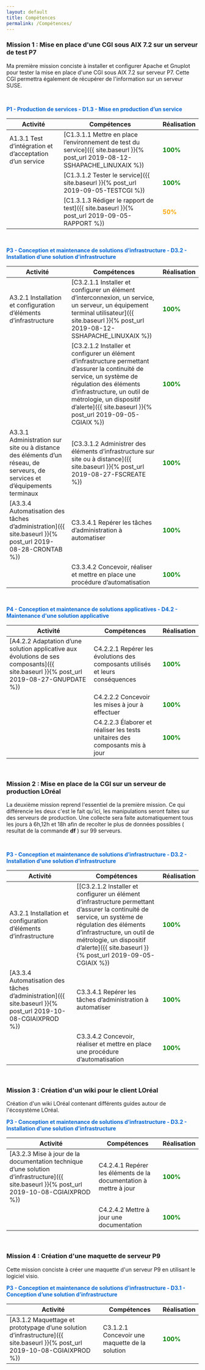 ```yaml
---
layout: default
title: Compétences
permalink: /Compétences/
---
```


### __Mission 1 : Mise en place d'une CGI sous AIX 7.2 sur un serveur de test P7__

Ma première mission conciste à installer et configurer Apache et Gnuplot pour tester la mise en place d'une CGI sous AIX 7.2 sur serveur P7. Cette CGI permettra également de récupérer de l'information sur un serveur SUSE.


&nbsp;


<span style="color:#0366d6"><strong>P1 - Production de services - D1.3 - Mise en production d’un service</strong></span>

| Activité | Compétences | Réalisation |
|----------|-------------|-------------|
| A1.3.1 Test d’intégration et d’acceptation d’un service |[C1.3.1.1 Mettre en place l’environnement de test du service]({{ site.baseurl }}{% post_url 2019-08-12-SSHAPACHE_LINUXAIX %})| <span style="color:green"><strong>100%</strong></span>  |
|| [C1.3.1.2 Tester le service]({{ site.baseurl }}{% post_url 2019-09-05-TESTCGI %})|<span style="color:green"><strong>100%</strong></span> |
|| [C1.3.1.3 Rédiger le rapport de test]({{ site.baseurl }}{% post_url 2019-09-05-RAPPORT %}) |<span style="color:orange"><strong>50%</strong></span> |

&nbsp;




<span style="color:#0366d6"><strong>P3 - Conception et maintenance de solutions d’infrastructure - D3.2 - Installation d’une solution d’infrastructure</strong></span>

| Activité | Compétences | Réalisation |
|----------|-------------|-------------|
| A3.2.1 Installation et configuration d’éléments d’infrastructure | [C3.2.1.1 Installer et configurer un élément d’interconnexion, un service, un serveur, un équipement terminal utilisateur]({{ site.baseurl }}{% post_url 2019-08-12-SSHAPACHE_LINUXAIX %}) | <span style="color:green"><strong>100%</strong></span> |
|| [C3.2.1.2 Installer et configurer un élément d’infrastructure permettant d’assurer la continuité de service, un système de régulation des éléments d’infrastructure, un outil de métrologie, un dispositif d’alerte]({{ site.baseurl }}{% post_url 2019-09-05-CGIAIX %}) | <span style="color:green"><strong>100%</strong></span> |
| A3.3.1 Administration sur site ou à distance des éléments d’un réseau, de serveurs, de services et d’équipements terminaux | [C3.3.1.2 Administrer des éléments d’infrastructure sur site ou à distance]({{ site.baseurl }}{% post_url 2019-08-27-FSCREATE %})  | <span style="color:green"><strong>100%</strong></span> |
|[A3.3.4 Automatisation des tâches d’administration]({{ site.baseurl }}{% post_url 2019-08-28-CRONTAB %}) | C3.3.4.1 Repérer les tâches d’administration à automatiser | <span style="color:green"><strong>100%</strong></span> |
|| C3.3.4.2 Concevoir, réaliser et mettre en place une procédure d’automatisation| <span style="color:green"><strong>100%</strong></span> |


&nbsp;

<span style="color:#0366d6"><strong>P4 - Conception et maintenance de solutions applicatives - D4.2 - Maintenance d'une solution applicative</strong></span>

| Activité | Compétences | Réalisation |
|----------|-------------|-------------|
| [A4.2.2 Adaptation d’une solution applicative aux évolutions de ses composants]({{ site.baseurl }}{% post_url 2019-08-27-GNUPDATE %}) | C4.2.2.1 Repérer les évolutions des composants utilisés et leurs conséquences | <span style="color:green"><strong>100%</strong></span> |
|| C4.2.2.2 Concevoir les mises à jour à effectuer| <span style="color:green"><strong>100%</strong></span> |
|| C4.2.2.3 Élaborer et réaliser les tests unitaires des composants mis à jour| <span style="color:green"><strong>100%</strong></span> |


&nbsp;


### __Mission 2 : Mise en place de la CGI sur un serveur de production LOréal__

La deuxième mission reprend l'essentiel de la première mission. Ce qui différencie les deux c'est le fait qu'ici, les manipulations seront faites sur des serveurs de production. Une collecte sera faite automatiquement tous les jours à 6h,12h et 18h afin de recolter le plus de données possibles ( resultat de la commande __df__ ) sur 99 serveurs. 

&nbsp;

<span style="color:#0366d6"><strong>P3 - Conception et maintenance de solutions d’infrastructure - D3.2 - Installation d’une solution d’infrastructure</strong></span>

| Activité | Compétences | Réalisation |
|----------|-------------|-------------|
| A3.2.1 Installation et configuration d’éléments d’infrastructure | [[C3.2.1.2 Installer et configurer un élément d’infrastructure permettant d’assurer la continuité de service, un système de régulation des éléments d’infrastructure, un outil de métrologie, un dispositif d’alerte]({{ site.baseurl }}{% post_url 2019-09-05-CGIAIX %}) | <span style="color:green"><strong>100%</strong></span> |
|[A3.3.4 Automatisation des tâches d’administration]({{ site.baseurl }}{% post_url 2019-10-08-CGIAIXPROD %}) | C3.3.4.1 Repérer les tâches d’administration à automatiser | <span style="color:green"><strong>100%</strong></span> |
|| C3.3.4.2 Concevoir, réaliser et mettre en place une procédure d’automatisation| <span style="color:green"><strong>100%</strong></span> |



&nbsp;


### __Mission 3 : Création d'un wiki pour le client LOréal__

Création d'un wiki LOréal contenant différents guides autour de l'écosystème LOréal.


<span style="color:#0366d6"><strong>P3 - Conception et maintenance de solutions d’infrastructure - D3.2 - Installation d’une solution d’infrastructure</strong></span>

| Activité | Compétences | Réalisation |
|----------|-------------|-------------|
|[A3.2.3 Mise à jour de la documentation technique d’une solution d’infrastructure]({{ site.baseurl }}{% post_url 2019-10-08-CGIAIXPROD %}) | C4.2.4.1 Repérer les éléments de la documentation à mettre à jour| <span style="color:green"><strong>100%</strong></span> |
|| C4.2.4.2 Mettre à jour une documentation | <span style="color:green"><strong>100%</strong></span> |


&nbsp;


### __Mission 4 : Création d'une maquette de serveur P9__

Cette mission conciste à créer une maquette d'un serveur P9 en utilisant le logiciel visio.


<span style="color:#0366d6"><strong>P3 - Conception et maintenance de solutions d’infrastructure - D3.1 - Conception d’une solution d’infrastructure</strong></span>

| Activité | Compétences | Réalisation |
|----------|-------------|-------------|
|[A3.1.2 Maquettage et prototypage d’une solution d’infrastructure]({{ site.baseurl }}{% post_url 2019-10-08-CGIAIXPROD %}) | C3.1.2.1 Concevoir une maquette de la solution| <span style="color:green"><strong>100%</strong></span> |
